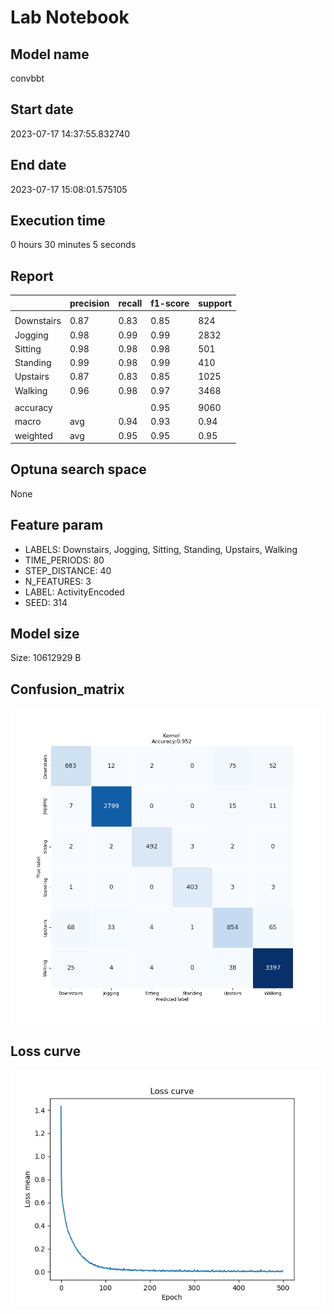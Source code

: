 # Lab Notebook


## Model name
convbbt

## Start date
2023-07-17 14:37:55.832740

## End date
2023-07-17 15:08:01.575105

## Execution time
0 hours 30 minutes 5 seconds

## Report
| | precision | recall | f1-score | support |
| --- | --- | --- | --- | --- |
|  |
| Downstairs | 0.87 | 0.83 | 0.85 | 824 |
| Jogging | 0.98 | 0.99 | 0.99 | 2832 |
| Sitting | 0.98 | 0.98 | 0.98 | 501 |
| Standing | 0.99 | 0.98 | 0.99 | 410 |
| Upstairs | 0.87 | 0.83 | 0.85 | 1025 |
| Walking | 0.96 | 0.98 | 0.97 | 3468 |
|  |
|  accuracy || | 0.95 | 9060 |
| macro | avg | 0.94 | 0.93 | 0.94 | 9060 |
| weighted | avg | 0.95 | 0.95 | 0.95 | 9060 |


## Optuna search space
None

## Feature param
- LABELS: Downstairs, Jogging, Sitting, Standing, Upstairs, Walking
- TIME_PERIODS: 80
- STEP_DISTANCE: 40
- N_FEATURES: 3
- LABEL: ActivityEncoded
- SEED: 314

## Model size
Size: 10612929   B

## Confusion_matrix
![alt](./cross-tab.png)

## Loss curve
![alt](./loss.png)
